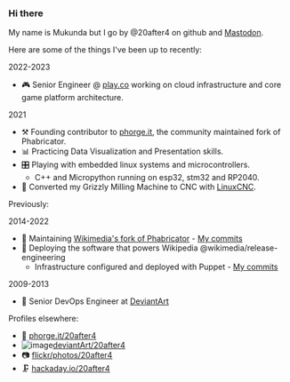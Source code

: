 ### Hi there 

My name is Mukunda but I go by @20after4 on github and <a rel="me" href="https://wikis.world/@20after4">Mastodon</a>.

Here are some of the things I've been up to recently:

2022-2023
- 🎮 Senior Engineer @ [play.co](https://github.com/play-co) working on cloud infrastructure and core game platform architecture.

2021
- ⚒️ Founding contributor to [phorge.it](https://we.phorge.it), the community maintained fork of Phabricator.
- 📊 Practicing Data Visualization and Presentation skills.
- 🎛️ Playing with embedded linux systems and microcontrollers.
  - C++ and Micropython running on esp32, stm32 and RP2040.
- 🔧 Converted my Grizzly Milling Machine to CNC with [LinuxCNC](https://linuxcnc.org/).


Previously:

2014-2022
- 🔭 Maintaining [Wikimedia's fork of Phabricator](https://phabricator.wikimedia.org) - [My commits](https://phabricator.wikimedia.org/people/commits/8/)
- 🚢 Deploying the software that powers Wikipedia @wikimedia/release-engineering
  - Infrastructure configured and deployed with Puppet - [My commits](https://github.com/wikimedia/operations-puppet/commits?author=20after4)

2009-2013
- :art: Senior DevOps Engineer at [DeviantArt](https://www.deviantart.com/)

Profiles elsewhere:
- 🔗 [phorge.it/20after4](https://we.phorge.it/p/20after4/)
- ![image](https://github.com/20after4/20after4/assets/30934/f28ada0d-b32e-408f-99bb-704dcd275b3d)[deviantArt/20after4](https://www.deviantart.com/20after4)
- :camera: [flickr/photos/20after4](https://www.flickr.com/photos/20after4/)
- 🗜️ [hackaday.io/20after4](https://hackaday.io/20after4)

